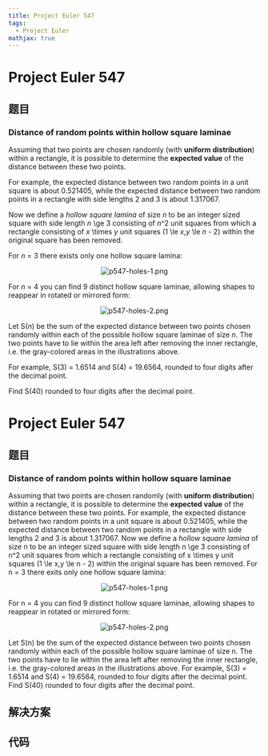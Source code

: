 ```yaml
---
title: Project Euler 547
tags:
  - Project Euler
mathjax: true
---
```

<escape><!-- more --></escape>
    
# Project Euler 547
## 题目
### Distance of random points within hollow square laminae

Assuming that two points are chosen randomly (with <b>uniform distribution</b>) within a rectangle, it is possible to determine the <b>expected value</b> of the distance between these two points.

For example, the expected distance between two random points in a unit square is about 0.521405, while the expected distance between two random points in a rectangle with side lengths 2 and 3 is about 1.317067.

Now we define a <i>hollow square lamina</i> of size <var>n</var> to be an integer sized square with side length <var>n</var> \ge 3 consisting of <var>n</var>^2 unit squares from which a rectangle consisting of <var>x</var> \times <var>y</var> unit squares (1 \le <var>x</var>,<var>y</var> \le <var>n</var> - 2) within the original square has been removed.

For <var>n</var> = 3 there exists only one hollow square lamina:

<p align="center"><img src="project/images/p547-holes-1.png" alt="p547-holes-1.png" />

For <var>n</var> = 4 you can find 9 distinct hollow square laminae, allowing shapes to reappear in rotated or mirrored form:

<p align="center"><img src="project/images/p547-holes-2.png" alt="p547-holes-2.png" />

Let S(<var>n</var>) be the sum of the expected distance between two points chosen randomly within each of the possible hollow square laminae of size <var>n</var>. The two points have to lie within the area left after removing the inner rectangle, i.e. the gray-colored areas in the illustrations above.

For example, S(3) = 1.6514 and S(4) = 19.6564, rounded to four digits after the decimal point.

Find S(40) rounded to four digits after the decimal point.


# Project Euler 547
## 题目
### Distance of random points within hollow square laminae

Assuming that two points are chosen randomly (with <b>uniform distribution</b>) within a rectangle, it is possible to determine the <b>expected value</b> of the distance between these two points.
For example, the expected distance between two random points in a unit square is about 0.521405, while the expected distance between two random points in a rectangle with side lengths 2 and 3 is about 1.317067.
Now we define a <i>hollow square lamina</i> of size n to be an integer sized square with side length n \ge 3 consisting of n^2 unit squares from which a rectangle consisting of x \times y unit squares (1 \le x,y \le n - 2) within the original square has been removed.
For n = 3 there exits only one hollow square lamina:
<center><img src="https://projecteuler.net/project/images/p547-holes-1.png" alt="p547-holes-1.png"></center>

For n = 4 you can find 9 distinct hollow square laminae, allowing shapes to reappear in rotated or mirrored form:
<center><img src="https://projecteuler.net/project/images/p547-holes-2.png" alt="p547-holes-2.png"></center>

Let S(n) be the sum of the expected distance between two points chosen randomly within each of the possible hollow square laminae of size n. The two points have to lie within the area left after removing the inner rectangle, i.e. the gray-colored areas in the illustrations above.
For example, S(3) = 1.6514 and S(4) = 19.6564, rounded to four digits after the decimal point.
Find S(40) rounded to four digits after the decimal point.


## 解决方案


## 代码


